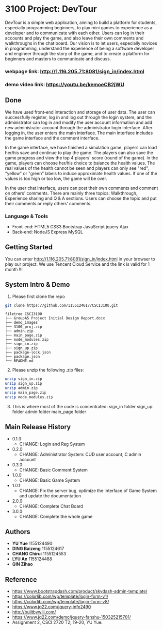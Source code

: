 # 3100 Project: DevTour


DevTour is a simple web application, aiming to build a platform for students, especially programming beginners, to play mini games to experience as a developer and to communicate with each other. Users can log in their accounts and play the game, and also leave their own comments and walkthroughs in the chat board. Our vision is to let users, especially novices in programming, understand the experience of being a software developer and engineer through the story of the game, and to create a platform for beginners and masters to communicate and discuss.

### webpage link: http://1.116.205.71:8081/sign_in/index.html

### demo video link: https://youtu.be/kemoeCB2jWU

## Done

We have used front-end interaction and storage of user data. The user can successfully register, log in and log out through the login system, and the administrator can log in and modify the user account information and add new administrator account through the administrator login interface. After logging in, the user enters the main interface. The main interface includes the game interface and the comment interface.

In the game interface, we have finished a simulation game, players can load her/his save and continue to play the game. The players can also save the game progress and view the top 4 players' score (round of the game). In the game, players can choose her/his choice to balance the health values. The real values of the health cannot be seen and players can only see "red", "yellow" or "green" labels to induce approximate health values. If one of the values is too high or too low, the game will be over.

In the user chat interface, users can post their own comments and comment on others' comments. There are mainly three topics: Walkthrough, Experience sharing and Q & A sections. Users can choose the topic and put their comments or reply others' comments.

### Language & Tools
* Front-end: HTML5 CSS3 Bootstrap JavaScript jquery Ajax 
* Back-end: NodeJS Express MySQL


## Getting Started

You can enter http://1.116.205.71:8081/sign_in/index.html in your browser to play our project. We use Tencent Cloud Service and the link is valid for 1 month !!!

## System Intro & Demo
1. Please first clone the repo
```sh
git clone https://github.com/1155124617/CSCI3100.git
```
```
filetree CSCI3100 
├── GroupA5 Project Initial Design Report.docx
├── demo_images
├── 3100_proj.zip
├── admin.zip
├── main_page.zip
├── node_modules.zip
├── sign_in.zip
├── sign_up.zip
├── package-lock.json
├── package.json
└── README.md
```
2. Please unzip the following .zip files:
```sh
unzip sign_in.zip
unzip sign_up.zip
unzip admin.zip
unzip main_page.zip
unzip node_modules.zip
```

3. This is where most of the code is concentrated:
sign_in folder
sign_up folder
admin folder
main_page folder

## Main Release History

* 0.1.0
    * CHANGE: Login and Reg System
* 0.2.0
    * CHANGE: Administrator System: CUD user account, C admin account
* 0.3.0
    * CHANGE: Basic Comment System
* 1.0.0
    * CHANGE: Basic Game System
* 1.0.1
    * CHANGE: Fix the server bug, optimize the interface of Game System and update the documentation
* 2.0.0
    * CHANGE: Complete Chat Board 
* 3.0.0
    * CHANGE: Complete the whole game

## Authors

* **YU Yue** 1155124490
* **DING Baizeng** 1155124617
* **CHANG Chirui** 1155124553
* **LYU An** 1155124488
* **QIN Zihao** 

## Reference
* https://www.bootstrapdash.com/product/skydash-admin-template/
* https://colorlib.com/wp/template/login-form-v1/
* https://colorlib.com/wp/template/login-form-v8/
* https://www.jq22.com/jquery-info2490
* http://builtbywill.com/
* https://www.jq22.com/demo/jquery-fanshu-150325215701/
* Assignment 2, CSCI 2720 T2, 19-20, YU Yue.


